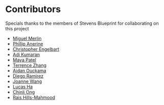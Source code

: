 # Contributors

Specials thanks to the members of Stevens Blueprint for collaborating on this project

<!--Please add your name (First Name Last Name)-->

- [Miguel Merlin](https://github.com/miguel-merlin)
- [Phillip Anerine](https://github.com/phill52)
- [Christopher Engelbart](https://github.com/cengelbart39)
- [Adi Kumaran](https://github.com/adikumaran)
- [Maya Patel](https://github.com/mpate154)
- [Terrence Zhang](https://github.com/ZhangTerrence)
- [Aidan Ouckama](https://github.com/ouckah)
- [Diego Ramirez](https://github.com/diego-developed)
- [Joanne Wang](https://https://github.com/joanne1229)
- [Lucas Ha](https://github.com/Lucasha11)
- [Chinli Ong](https://github.com/co16661666)
- [Rais Hills-Mahmood](https://github.com/raisHills)